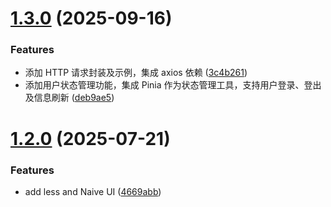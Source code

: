 # [1.3.0](https://github.com/YoungerYang-Y/vue3-ts-template/compare/v1.2.0...v1.3.0) (2025-09-16)


### Features

* 添加 HTTP 请求封装及示例，集成 axios 依赖 ([3c4b261](https://github.com/YoungerYang-Y/vue3-ts-template/commit/3c4b2617c22ad9792d64f2c9287d62c2d6faa89f))
* 添加用户状态管理功能，集成 Pinia 作为状态管理工具，支持用户登录、登出及信息刷新 ([deb9ae5](https://github.com/YoungerYang-Y/vue3-ts-template/commit/deb9ae51d654759032cb78a7708bfa3a9076342b))

# [1.2.0](https://github.com/YoungerYang-Y/vue3-ts-template/compare/v1.1.1...v1.2.0) (2025-07-21)


### Features

* add less and Naive UI ([4669abb](https://github.com/YoungerYang-Y/vue3-ts-template/commit/4669abb7b0bb78172367d0249178817b457807ec))

